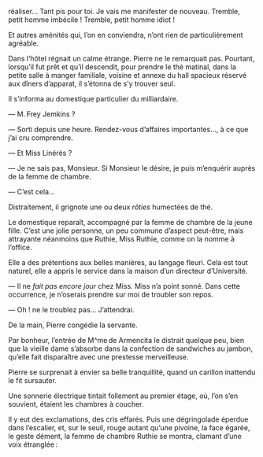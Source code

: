 réaliser… Tant pis pour toi. Je vais me manifester de nouveau. Tremble, petit homme imbécile ! Tremble, petit homme idiot !

Et autres aménités qui, l’on en conviendra, n’ont rien de particulièrement
agréable.

Dans l’hôtel régnait un calme étrange. Pierre ne le remarquait pas. Pourtant, lorsqu’il fut prêt et qu’il descendit, pour prendre le thé matinal, dans la petite salle à manger familiale, voisine et annexe du hall spacieux réservé aux dîners d’apparat, il s’étonna de s’y trouver seul.

Il s’informa au domestique particulier du milliardaire.

— M. Frey Jemkins ?

— Sorti depuis une heure. Rendez-vous d’affaires importantes…, à ce
que j’ai cru comprendre.

— Et Miss Linérès ?

— Je ne sais pas, Monsieur. Si Monsieur le désire, je puis m’enquérir
auprès de la femme de chambre.

— C’est cela…

Distraitement, il grignote une ou deux _rôties_ humectées de thé.

Le domestique reparaît, accompagné par la femme de chambre de la jeune
fille. C’est une jolie personne, un peu commune d’aspect peut-être, mais
attrayante néanmoins que Ruthie, Miss Ruthie, comme on la nomme à l’office.

Elle a des prétentions aux belles manières, au langage fleuri. Cela est tout
naturel, elle a appris le service dans la maison d’un directeur d’Université.

— Il ne _fait pas encore jour_ chez Miss. Miss n’a point sonné. Dans cette
occurrence, je n’oserais prendre sur moi de troubler son repos.

— Oh ! ne le troublez pas… J’attendrai.

De la main, Pierre congédie la servante.

Par bonheur, l’entrée de M^me de Armencita le distrait quelque peu, bien
que la vieille dame s’absorbe dans la confection de sandwiches au jambon,
qu’elle fait disparaître avec une prestesse merveilleuse.

Pierre se surprenait à envier sa belle tranquillité, quand un carillon inattendu le fit sursauter.

Une sonnerie électrique tintait follement au premier étage, où, l’on s’en
souvient, étaient les chambres à coucher.

Il y eut des exclamations, des cris effarés. Puis une dégringolade éperdue dans l’escalier, et, sur le seuil, rouge autant qu’une pivoine, la face
égarée, le geste dément, la femme de chambre Ruthie se montra, clamant
d’une voix étranglée :
